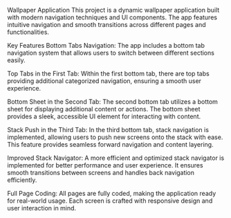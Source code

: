 Wallpaper Application
This project is a dynamic wallpaper application built with modern navigation techniques and UI components. The app features intuitive navigation and smooth transitions across different pages and functionalities.

Key Features
Bottom Tabs Navigation: The app includes a bottom tab navigation system that allows users to switch between different sections easily.

Top Tabs in the First Tab: Within the first bottom tab, there are top tabs providing additional categorized navigation, ensuring a smooth user experience.

Bottom Sheet in the Second Tab: The second bottom tab utilizes a bottom sheet for displaying additional content or actions. The bottom sheet provides a sleek, accessible UI element for interacting with content.

Stack Push in the Third Tab: In the third bottom tab, stack navigation is implemented, allowing users to push new screens onto the stack with ease. This feature provides seamless forward navigation and content layering.

Improved Stack Navigator: A more efficient and optimized stack navigator is implemented for better performance and user experience. It ensures smooth transitions between screens and handles back navigation efficiently.

Full Page Coding: All pages are fully coded, making the application ready for real-world usage. Each screen is crafted with responsive design and user interaction in mind.
